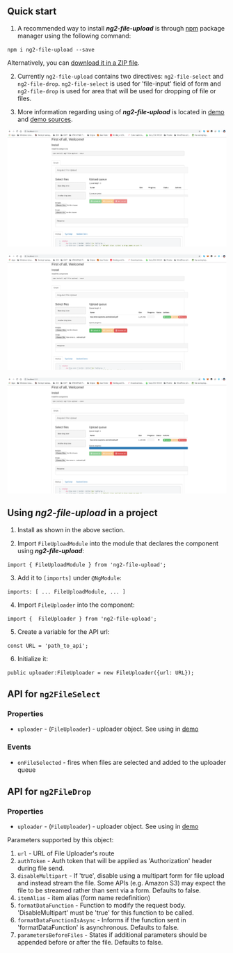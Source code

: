 ## Quick start

1. A recommended way to install ***ng2-file-upload*** is through [npm](https://www.npmjs.com/search?q=ng2-file-upload) package manager using the following command:

  `npm i ng2-file-upload --save`

  Alternatively, you can [download it in a ZIP file](https://github.com/valor-software/ng2-file-upload/archive/master.zip).

2. Currently `ng2-file-upload` contains two directives: `ng2-file-select` and `ng2-file-drop`. `ng2-file-select` is used for 'file-input' field of form and
  `ng2-file-drop` is used for area that will be used for dropping of file or files.

3. More information regarding using of ***ng2-file-upload*** is located in
  [demo](http://valor-software.github.io/ng2-file-upload/) and [demo sources](https://github.com/valor-software/ng2-file-upload/tree/master/demo).

![1](screenshot-1.png)

![2](screenshot-2.png)

![3](screenshot-3.png)

## Using ***ng2-file-upload*** in a project

1. Install as shown in the above section.

2. Import `FileUploadModule` into the module that declares the component using ***ng2-file-upload***:

```import { FileUploadModule } from 'ng2-file-upload';```

3. Add it to `[imports]` under `@NgModule`:

```imports: [ ... FileUploadModule, ... ]```

4. Import `FileUploader` into the component:

```import {  FileUploader } from 'ng2-file-upload';```

5. Create a variable for the API url:

```const URL = 'path_to_api';```

6. Initialize it:

```public uploader:FileUploader = new FileUploader({url: URL}); ```

## API for `ng2FileSelect`

### Properties

  - `uploader` - (`FileUploader`) - uploader object. See using in [demo](https://github.com/valor-software/ng2-file-upload/blob/master/demo/components/file-upload/simple-demo.ts)

### Events
 - `onFileSelected` - fires when files are selected and added to the uploader queue

## API for `ng2FileDrop`

### Properties

  - `uploader` - (`FileUploader`) - uploader object. See using in [demo](https://github.com/valor-software/ng2-file-upload/blob/master/demo/components/file-upload/simple-demo.ts)

  Parameters supported by this object:

  1. `url` - URL of File Uploader's route
  2. `authToken` - Auth token that will be applied as 'Authorization' header during file send.
  3. `disableMultipart` - If 'true', disable using a multipart form for file upload and instead stream the file. Some APIs (e.g. Amazon S3) may expect the file to be streamed rather than sent via a form. Defaults to false.
  4. `itemAlias` - item alias (form name redefinition)
  5. `formatDataFunction` - Function to modify the request body. 'DisableMultipart' must be 'true' for this function to be called.
  6. `formatDataFunctionIsAsync` - Informs if the function sent in 'formatDataFunction' is asynchronous. Defaults to false.
  7. `parametersBeforeFiles` - States if additional parameters should be appended before or after the file. Defaults to false.
